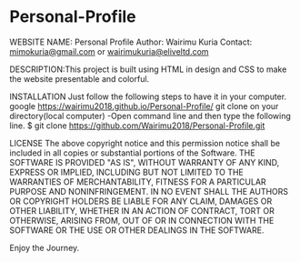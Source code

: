 # Personal-Profile
WEBSITE NAME: Personal Profile
Author: Wairimu Kuria
Contact: mimokuria@gmail.com or wairimukuria@eliveltd.com

DESCRIPTION:This project is built using HTML in design and CSS to make the website presentable and colorful. 

INSTALLATION Just follow the following steps to have it in your computer.
google https://wairimu2018.github.io/Personal-Profile/
git clone on your directory(local computer) -Open command line and then type the following line.
$ git clone https://github.com/Wairimu2018/Personal-Profile.git

LICENSE
The above copyright notice and this permission notice shall be included in all copies or substantial portions of the Software.
THE SOFTWARE IS PROVIDED "AS IS", WITHOUT WARRANTY OF ANY KIND, EXPRESS OR IMPLIED, INCLUDING BUT NOT LIMITED TO THE WARRANTIES OF MERCHANTABILITY, FITNESS FOR A PARTICULAR PURPOSE AND NONINFRINGEMENT. IN NO EVENT SHALL THE AUTHORS OR COPYRIGHT HOLDERS BE LIABLE FOR ANY CLAIM, DAMAGES OR OTHER LIABILITY, WHETHER IN AN ACTION OF CONTRACT, TORT OR OTHERWISE, ARISING FROM, OUT OF OR IN CONNECTION WITH THE SOFTWARE OR THE USE OR OTHER DEALINGS IN THE SOFTWARE.

Enjoy the Journey.
